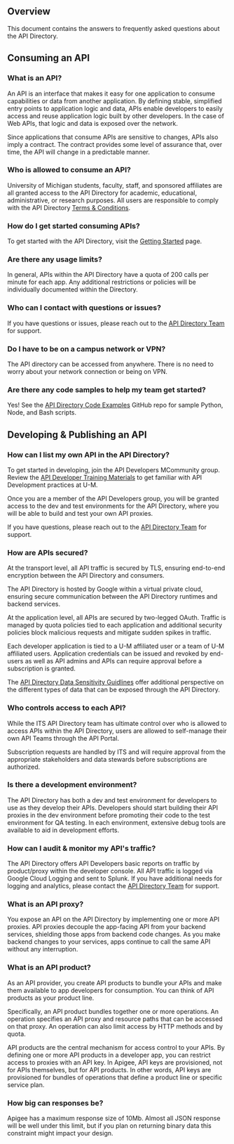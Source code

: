 ## Overview

This document contains the answers to frequently asked questions about the API Directory.

## Consuming an API

### What is an API?

An API is an interface that makes it easy for one application to consume capabilities or data from another application. By defining stable, simplified entry points to application logic and data, APIs enable developers to easily access and reuse application logic built by other developers. In the case of Web APIs, that logic and data is exposed over the network.

Since applications that consume APIs are sensitive to changes, APIs also imply a contract. The contract provides some level of assurance that, over time, the API will change in a predictable manner.

### Who is allowed to consume an API?

University of Michigan students, faculty, staff, and sponsored affiliates are all granted access to the API Directory for academic, educational, administrative, or research purposes. All users are responsible to comply with the API Directory [Terms & Conditions](https://dir.api.it.umich.edu/terms).

### How do I get started consuming APIs?

To get started with the API Directory, visit the [Getting Started](https://dir.api.it.umich.edu/get-started) page.

### Are there any usage limits?

In general, APIs within the API Directory have a quota of 200 calls per minute for each app. Any additional restrictions or policies will be individually documented within the Directory.

### Who can I contact with questions or issues?

If you have questions or issues, please reach out to the [API Directory Team](https://teamdynamix.umich.edu/TDClient/30/Portal/Requests/TicketRequests/NewForm?ID=h9GDFPFJJ8M_&RequestorType=Service) for support.

### Do I have to be on a campus network or VPN?

The API directory can be accessed from anywhere. There is no need to worry about your network connection or being on VPN.

### Are there any code samples to help my team get started?

Yes! See the [API Directory Code Examples](https://github.com/apidir/http-client-code-examples) GitHub repo for sample Python, Node, and Bash scripts.

## Developing & Publishing an API

### How can I list my own API in the API Directory?

To get started in developing, join the API Developers MCommunity group. Review the [API Developer Training Materials](https://documentation.its.umich.edu/node/3783) to get familiar with API Development practices at U-M.

Once you are a member of the API Developers group, you will be granted access to the dev and test environments for the API Directory, where you will be able to build and test your own API proxies.

If you have questions, please reach out to the [API Directory Team](https://teamdynamix.umich.edu/TDClient/30/Portal/Requests/TicketRequests/NewForm?ID=h9GDFPFJJ8M_&RequestorType=Service) for support.

### How are APIs secured?

At the transport level, all API traffic is secured by TLS, ensuring end-to-end encryption between the API Directory and consumers.

The API Directory is hosted by Google within a virtual private cloud, ensuring secure communication between the API Directory runtimes and backend services.

At the application level, all APIs are secured by two-legged OAuth. Traffic is managed by quota policies tied to each application and additional security policies block malicious requests and mitigate sudden spikes in traffic.

Each developer application is tied to a U-M affiliated user or a team of U-M affiliated users. Application credentials can be issued and revoked by end-users as well as API admins and APIs can require approval before a subscription is granted.

The [API Directory Data Sensitivity Guidlines](https://documentation.its.umich.edu/node/3933) offer additional perspective on the different types of data that can be exposed through the API Directory.

### Who controls access to each API?

While the ITS API Directory team has ultimate control over who is allowed to access APIs within the API Directory, users are allowed to self-manage their own API Teams through the API Portal.

Subscription requests are handled by ITS and will require approval from the appropriate stakeholders and data stewards before subscriptions are authorized.

### Is there a development environment?

The API Directory has both a dev and test environment for developers to use as they develop their APIs. Developers should start building their API proxies in the dev environment before promoting their code to the test environment for QA testing. In each environment, extensive debug tools are available to aid in development efforts.

### How can I audit & monitor my API's traffic?

The API Directory offers API Developers basic reports on traffic by product/proxy within the developer console. All API traffic is logged via Google Cloud Logging and sent to Splunk. If you have additional needs for logging and analytics, please contact the [API Directory Team](https://teamdynamix.umich.edu/TDClient/30/Portal/Requests/TicketRequests/NewForm?ID=h9GDFPFJJ8M_&RequestorType=Service) for support.

### What is an API proxy?

You expose an API on the API Directory by implementing one or more API proxies. API proxies decouple the app-facing API from your backend services, shielding those apps from backend code changes. As you make backend changes to your services, apps continue to call the same API without any interruption.

### What is an API product?

As an API provider, you create API products to bundle your APIs and make them available to app developers for consumption. You can think of API products as your product line.

Specifically, an API product bundles together one or more operations. An operation specifies an API proxy and resource paths that can be accessed on that proxy. An operation can also limit access by HTTP methods and by quota.

API products are the central mechanism for access control to your APIs. By defining one or more API products in a developer app, you can restrict access to proxies with an API key. In Apigee, API keys are provisioned, not for APIs themselves, but for API products. In other words, API keys are provisioned for bundles of operations that define a product line or specific service plan.

### How big can responses be?

Apigee has a maximum response size of 10Mb. Almost all JSON response will be well under this limit, but if you plan on returning binary data this constraint might impact your design.
